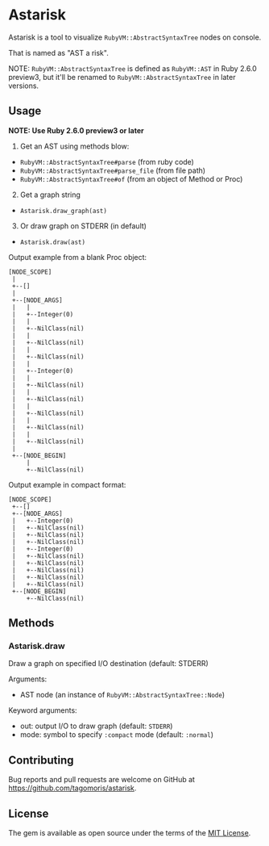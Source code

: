 # Astarisk

Astarisk is a tool to visualize `RubyVM::AbstractSyntaxTree` nodes on console.

That is named as "AST a risk".

NOTE: `RubyVM::AbstractSyntaxTree` is defined as `RubyVM::AST` in Ruby 2.6.0 preview3, but it'll be renamed to `RubyVM::AbstractSyntaxTree` in later versions.

## Usage

**NOTE: Use Ruby 2.6.0 preview3 or later**

1. Get an AST using methods blow:
 * `RubyVM::AbstractSyntaxTree#parse` (from ruby code)
 * `RubyVM::AbstractSyntaxTree#parse_file` (from file path)
 * `RubyVM::AbstractSyntaxTree#of` (from an object of Method or Proc)
2. Get a graph string
 * `Astarisk.draw_graph(ast)`
3. Or draw graph on STDERR (in default)
 * `Astarisk.draw(ast)`

Output example from a blank Proc object:

```
[NODE_SCOPE]
 |
 +--[]
 |
 +--[NODE_ARGS]
 |   |
 |   +--Integer(0)
 |   |
 |   +--NilClass(nil)
 |   |
 |   +--NilClass(nil)
 |   |
 |   +--NilClass(nil)
 |   |
 |   +--Integer(0)
 |   |
 |   +--NilClass(nil)
 |   |
 |   +--NilClass(nil)
 |   |
 |   +--NilClass(nil)
 |   |
 |   +--NilClass(nil)
 |   |
 |   +--NilClass(nil)
 |
 +--[NODE_BEGIN]
     |
     +--NilClass(nil)
```

Output example in compact format:

```
[NODE_SCOPE]
 +--[]
 +--[NODE_ARGS]
 |   +--Integer(0)
 |   +--NilClass(nil)
 |   +--NilClass(nil)
 |   +--NilClass(nil)
 |   +--Integer(0)
 |   +--NilClass(nil)
 |   +--NilClass(nil)
 |   +--NilClass(nil)
 |   +--NilClass(nil)
 |   +--NilClass(nil)
 +--[NODE_BEGIN]
     +--NilClass(nil)
```

## Methods

### Astarisk.draw

Draw a graph on specified I/O destination (default: STDERR)

Arguments:
 * AST node (an instance of `RubyVM::AbstractSyntaxTree::Node`)

Keyword arguments:
 * out: output I/O to draw graph (default: `STDERR`)
 * mode: symbol to specify `:compact` mode (default: `:normal`)

## Contributing

Bug reports and pull requests are welcome on GitHub at https://github.com/tagomoris/astarisk.

## License

The gem is available as open source under the terms of the [MIT License](https://opensource.org/licenses/MIT).
